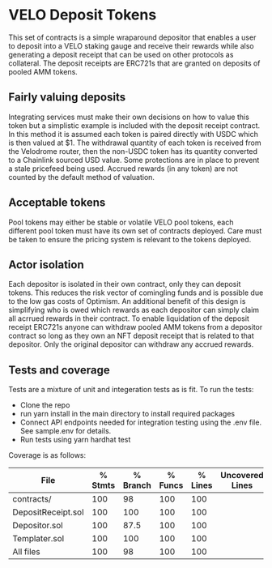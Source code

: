# VELO Deposit Tokens

This set of contracts is a simple wraparound depositor that enables a user to deposit into a VELO staking gauge and receive their rewards while also generating a deposit receipt that can be used on other protocols as collateral. The deposit receipts are  ERC721s that are granted on deposits of  pooled AMM tokens.

## Fairly valuing deposits
Integrating services must make their own decisions on how to value this token but a simplistic example is included with the deposit receipt contract. In this method it is assumed each token is paired directly with USDC which is then valued at $1. The withdrawal quantity of each token is received from the Velodrome router, then the non-USDC token has its quantity converted to a Chainlink sourced USD value.
Some protections are in place to prevent a stale pricefeed being used. Accrued rewards (in any token) are not counted by the default method of valuation.

## Acceptable tokens
Pool tokens may either be stable or volatile VELO pool tokens, each different pool token must have its own set of contracts deployed. Care must be taken to ensure the pricing system is relevant to the tokens deployed. 


## Actor isolation
Each depositor is isolated in their own contract, only they can deposit tokens. This reduces the risk vector of comingling funds and is possible due to the low gas costs of Optimism. An additional benefit of this design is simplifying who is owed which rewards as each depositor can simply claim all acrrued rewards in their contract. 
To enable liquidation of the deposit receipt ERC721s anyone can withdraw pooled AMM tokens from a depositor contract so long as they own an NFT deposit receipt 
that is related to that depositor. Only the original depositor can withdraw any accrued rewards.


## Tests and coverage

Tests are a mixture of unit and integeration tests as is fit. To run the tests:

- Clone the repo
- run yarn install in the main directory to install required packages
- Connect API endpoints needed for integration testing using the .env file. See sample.env for details.
- Run tests using yarn hardhat test


Coverage is as follows:

File                 |  % Stmts | % Branch |  % Funcs |  % Lines |Uncovered Lines |
---------------------|----------|----------|----------|----------|----------------|
 contracts/          |      100 |       98 |      100 |      100 |                |
  DepositReceipt.sol |      100 |      100 |      100 |      100 |                |
  Depositor.sol      |      100 |     87.5 |      100 |      100 |                |
  Templater.sol      |      100 |      100 |      100 |      100 |                |
All files            |      100 |       98 |      100 |      100 |                |

